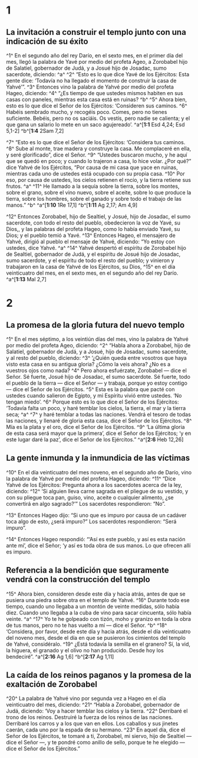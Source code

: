 # 1
## La invitación a construir el templo junto con una indicación de su éxito
^1^ En el segundo año del rey Darío, en el sexto mes, en el primer día del mes, llegó la palabra de Yavé por medio del profeta Ageo, a Zorobabel hijo de Salatiel, gobernador de Judá, y a Josué hijo de Josadac, sumo sacerdote, diciendo: ^a^ ^2^ “Esto es lo que dice Yavé de los Ejércitos: Esta gente dice: ‘Todavía no ha llegado el momento de construir la casa de Yahvé’”. ^3^ Entonces vino la palabra de Yahvé por medio del profeta Hageo, diciendo: ^4^ “¿Es tiempo de que ustedes mismos habiten en sus casas con paneles, mientras esta casa está en ruinas? ^b^ ^5^ Ahora bien, esto es lo que dice el Señor de los Ejércitos: ‘Consideren sus caminos. ^6^ Habéis sembrado mucho, y recogéis poco. Comes, pero no tienes suficiente. Bebéis, pero no os saciáis. Os vestís, pero nadie se calienta; y el que gana un salario lo mete en un saco agujereado’. 
^a^[**1:1** Esd 4,24; Esd 5,1-2] ^b^[**1:4** 2Sam 7,2]

^7^ “Esto es lo que dice el Señor de los Ejércitos: ‘Considera tus caminos. ^8^ Sube al monte, trae madera y construye la casa. Me complaceré en ella, y seré glorificado”, dice el Señor. ^9^ “Ustedes buscaron mucho, y he aquí que se quedó en poco; y cuando lo trajeron a casa, lo hice volar. ¿Por qué?” dice Yahvé de los Ejércitos, “Por causa de mi casa que yace en ruinas, mientras cada uno de ustedes está ocupado con su propia casa. ^10^ Por eso, por causa de ustedes, los cielos retienen el rocío, y la tierra retiene sus frutos. ^a^ ^11^ He llamado a la sequía sobre la tierra, sobre los montes, sobre el grano, sobre el vino nuevo, sobre el aceite, sobre lo que produce la tierra, sobre los hombres, sobre el ganado y sobre todo el trabajo de las manos.” ^b^ 
^a^[**1:10** 1Re 17,1] ^b^[**1:11** Ag 2,17; Am 4,9]

^12^ Entonces Zorobabel, hijo de Sealtiel, y Josué, hijo de Josadac, el sumo sacerdote, con todo el resto del pueblo, obedecieron la voz de Yavé, su Dios,, y las palabras del profeta Hageo, como lo había enviado Yavé, su Dios; y el pueblo temió a Yavé. ^13^ Entonces Hageo, el mensajero de Yahvé, dirigió al pueblo el mensaje de Yahvé, diciendo: “Yo estoy con ustedes, dice Yahvé. ^a^ ^14^ Yahvé despertó el espíritu de Zorobabel hijo de Sealtiel, gobernador de Judá, y el espíritu de Josué hijo de Josadac, sumo sacerdote, y el espíritu de todo el resto del pueblo; y vinieron y trabajaron en la casa de Yahvé de los Ejércitos, su Dios, ^15^ en el día veinticuatro del mes, en el sexto mes, en el segundo año del rey Darío.
^a^[**1:13** Mal 2,7]

# 2
## La promesa de la gloria futura del nuevo templo
^1^ En el mes séptimo, a los veintiún días del mes, vino la palabra de Yahvé por medio del profeta Ageo, diciendo: ^2^ “Habla ahora a Zorobabel, hijo de Salatiel, gobernador de Judá, y a Josué, hijo de Josadac, sumo sacerdote, y al resto del pueblo, diciendo: ^3^ ‘¿Quién queda entre vosotros que haya visto esta casa en su antigua gloria? ¿Cómo la veis ahora? ¿No es a vuestros ojos como nada? ^4^ Pero ahora esfuérzate, Zorobabel — dice el Señor. Sé fuerte, Josué hijo de Josadac, el sumo sacerdote. Sé fuerte, todo el pueblo de la tierra — dice el Señor — y trabaja, porque yo estoy contigo — dice el Señor de los Ejércitos. ^5^ Esta es la palabra que pacté con ustedes cuando salieron de Egipto, y mi Espíritu vivió entre ustedes. ‘No tengan miedo’. ^6^ Porque esto es lo que dice el Señor de los Ejércitos: ‘Todavía falta un poco, y haré temblar los cielos, la tierra, el mar y la tierra seca; ^a^ ^7^ y haré temblar a todas las naciones. Vendrá el tesoro de todas las naciones, y llenaré de gloria esta casa, dice el Señor de los Ejércitos. ^8^ Mía es la plata y el oro, dice el Señor de los Ejércitos. ^9^ ‘La última gloria de esta casa será mayor que la primera’, dice el Señor de los Ejércitos; ‘y en este lugar daré la paz’, dice el Señor de los Ejércitos.”
^a^[**2:6** Heb 12,26]

## La gente inmunda y la inmundicia de las víctimas
^10^ En el día veinticuatro del mes noveno, en el segundo año de Darío, vino la palabra de Yahvé por medio del profeta Hageo, diciendo: ^11^ “Dice Yahvé de los Ejércitos: Pregunta ahora a los sacerdotes acerca de la ley, diciendo: ^12^ ‘Si alguien lleva carne sagrada en el pliegue de su vestido, y con su pliegue toca pan, guiso, vino, aceite o cualquier alimento, ¿se convertirá en algo sagrado?’” Los sacerdotes respondieron: “No”. 

^13^ Entonces Hageo dijo: “Si uno que es impuro por causa de un cadáver toca algo de esto, ¿será impuro?” Los sacerdotes respondieron: “Será impuro”. 

^14^ Entonces Hageo respondió: “‘Así es este pueblo, y así es esta nación ante mí’, dice el Señor; ‘y así es toda obra de sus manos. Lo que ofrecen allí es impuro. 

## Referencia a la bendición que seguramente vendrá con la construcción del templo
^15^ Ahora bien, consideren desde este día y hacia atrás, antes de que se pusiera una piedra sobre otra en el templo de Yahvé. ^16^ Durante todo ese tiempo, cuando uno llegaba a un montón de veinte medidas, sólo había diez. Cuando uno llegaba a la cuba de vino para sacar cincuenta, sólo había veinte. ^a^ ^17^ Yo te he golpeado con tizón, moho y granizo en toda la obra de tus manos, pero no te has vuelto a mí — dice el Señor. ^b^ ^18^ ‘Considera, por favor, desde este día y hacia atrás, desde el día veinticuatro del noveno mes, desde el día en que se pusieron los cimientos del templo de Yahvé, considéralo. ^19^ ¿Está todavía la semilla en el granero? Sí, la vid, la higuera, el granado y el olivo no han producido. Desde hoy los bendeciré”.
^a^[**2:16** Ag 1,6] ^b^[**2:17** Ag 1,11]

## La caída de los reinos paganos y la promesa de la exaltación de Zorobabel
^20^ La palabra de Yahvé vino por segunda vez a Hageo en el día veinticuatro del mes, diciendo: ^21^ “Habla a Zorobabel, gobernador de Judá, diciendo: ‘Voy a hacer temblar los cielos y la tierra. ^22^ Derribaré el trono de los reinos. Destruiré la fuerza de los reinos de las naciones. Derribaré los carros y a los que van en ellos. Los caballos y sus jinetes caerán, cada uno por la espada de su hermano. ^23^ En aquel día, dice el Señor de los Ejércitos, te tomaré a ti, Zorobabel, mi siervo, hijo de Sealtiel — dice el Señor —, y te pondré como anillo de sello, porque te he elegido — dice el Señor de los Ejércitos.”